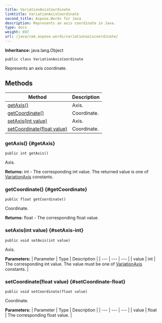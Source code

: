 ```yaml
---
title: VariationAxisCoordinate
linktitle: VariationAxisCoordinate
second_title: Aspose.Words for Java
description: Represents an axis coordinate in Java.
type: docs
weight: 697
url: /java/com.aspose.words/variationaxiscoordinate/
---
```


**Inheritance:**
java.lang.Object
```
public class VariationAxisCoordinate
```

Represents an axis coordinate.
## Methods

| Method | Description |
| --- | --- |
| [getAxis()](#getAxis) | Axis. |
| [getCoordinate()](#getCoordinate) | Coordinate. |
| [setAxis(int value)](#setAxis-int) | Axis. |
| [setCoordinate(float value)](#setCoordinate-float) | Coordinate. |
### getAxis() {#getAxis}
```
public int getAxis()
```


Axis.

**Returns:**
int - The corresponding  int  value. The returned value is one of [VariationAxis](../../com.aspose.words/variationaxis/) constants.
### getCoordinate() {#getCoordinate}
```
public float getCoordinate()
```


Coordinate.

**Returns:**
float - The corresponding  float  value.
### setAxis(int value) {#setAxis-int}
```
public void setAxis(int value)
```


Axis.

**Parameters:**
| Parameter | Type | Description |
| --- | --- | --- |
| value | int | The corresponding  int  value. The value must be one of [VariationAxis](../../com.aspose.words/variationaxis/) constants. |

### setCoordinate(float value) {#setCoordinate-float}
```
public void setCoordinate(float value)
```


Coordinate.

**Parameters:**
| Parameter | Type | Description |
| --- | --- | --- |
| value | float | The corresponding  float  value. |

